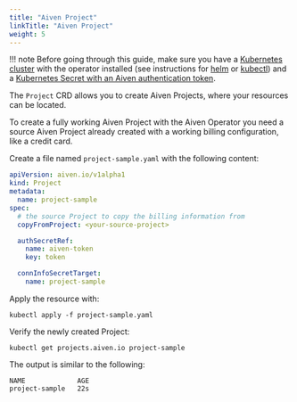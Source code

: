 ```yaml
---
title: "Aiven Project"
linkTitle: "Aiven Project"
weight: 5
---
```


!!! note
Before going through this guide, make sure you have a [Kubernetes cluster](../installation/prerequisites.md) with the operator installed (see instructions for [helm](../installation/helm.md) or [kubectl](../installation/kubectl.md))
and a [Kubernetes Secret with an Aiven authentication token](../authentication.md).

The `Project` CRD allows you to create Aiven Projects, where your resources can be located.

To create a fully working Aiven Project with the Aiven Operator you need a source Aiven Project already created with a working billing configuration, like a credit card.

Create a file named `project-sample.yaml` with the following content:

```yaml
apiVersion: aiven.io/v1alpha1
kind: Project
metadata:
  name: project-sample
spec:
  # the source Project to copy the billing information from
  copyFromProject: <your-source-project>

  authSecretRef:
    name: aiven-token
    key: token

  connInfoSecretTarget:
    name: project-sample
```

Apply the resource with:

```shell
kubectl apply -f project-sample.yaml
```

Verify the newly created Project:

```shell
kubectl get projects.aiven.io project-sample
```

The output is similar to the following:

```{ .shell .no-copy }
NAME             AGE
project-sample   22s
```
